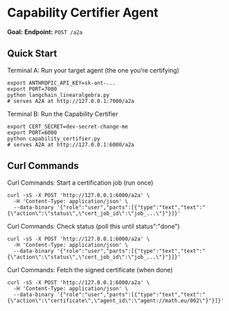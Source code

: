 # Capability Certifier Agent
**Goal:** 
**Endpoint:** `POST /a2a`

## Quick Start 
Terminal A: Run your target agent (the one you’re certifying)
```
export ANTHROPIC_API_KEY=sk-ant-...
export PORT=7000
python langchain_linearalgebra.py
# serves A2A at http://127.0.0.1:7000/a2a
```

Terminal B: Run the Capability Certifier
```
export CERT_SECRET=dev-secret-change-me
export PORT=6000
python capability_certifier.py
# serves A2A at http://127.0.0.1:6000/a2a
```

## Curl Commands

Curl Commands: Start a certification job (run once)
```
curl -sS -X POST 'http://127.0.0.1:6000/a2a' \
  -H 'Content-Type: application/json' \
  --data-binary '{"role":"user","parts":[{"type":"text","text":"{\"action\":\"status\",\"cert_job_id\":\"job_...\"}"}]}'
```

Curl Commands: Check status (poll this until status":"done")
```
curl -sS -X POST 'http://127.0.0.1:6000/a2a' \
  -H 'Content-Type: application/json' \
  --data-binary '{"role":"user","parts":[{"type":"text","text":"{\"action\":\"status\",\"cert_job_id\":\"job_...\"}"}]}'
```

Curl Commands: Fetch the signed certificate (when done)
```
curl -sS -X POST 'http://127.0.0.1:6000/a2a' \
  -H 'Content-Type: application/json' \
  --data-binary '{"role":"user","parts":[{"type":"text","text":"{\"action\":\"certificate\",\"agent_id\":\"agent://math.eu/002\"}"}]}'
```
